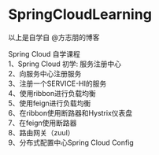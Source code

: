 # SpringCloudLearning

以上是自学自  @方志朋的博客

Spring Cloud 自学课程<br>
	1、Spring Cloud 初学: 服务注册中心<br>
	2、向服务中心注册服务<br>
	3、注册一个SERVICE-HI的服务<br>
	4、使用ribbon进行负载均衡<br>
	5、使用feign进行负载均衡<br>
	6、在ribbon使用断路器和Hystrix仪表盘<br>
	7、在feign使用断路器<br>
	8、路由网关（zuul）<br>
	9、分布式配置中心Spring Cloud Config<br>
